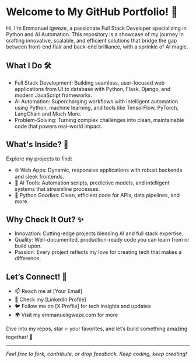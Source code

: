 # Welcome to My GitHub Portfolio! 🚀

Hi, I'm Emmanuel Igweze, a passionate Full Stack Developer specializing in 
Python and AI Automation. This repository is a showcase of my journey in 
crafting innovative, scalable, and efficient solutions that bridge the gap 
between front-end flair and back-end brilliance, with a sprinkle of AI 
magic. 

## What I Do 🛠️
- Full Stack Development: Building seamless, user-focused web applications 
from UI to database with Python, Flask, Django, and modern JavaScript 
frameworks.
- AI Automation: Supercharging workflows with intelligent automation using 
Python, machine learning, and tools like TensorFlow, PyTorch, LangChain 
and Much More.
- Problem-Solving: Turning complex challenges into clean, maintainable 
code that powers real-world impact.

## What's Inside? 📂
Explore my projects to find:
- 🌐 Web Apps: Dynamic, responsive applications with robust backends and 
sleek frontends.
- 🤖 AI Tools: Automation scripts, predictive models, and intelligent 
systems that streamline processes.
- 🐍 Python Goodies: Clean, efficient code for APIs, data pipelines, and 
more.

## Why Check It Out? ✨
- Innovation: Cutting-edge projects blending AI and full stack expertise.
- Quality: Well-documented, production-ready code you can learn from or 
build upon.
- Passion: Every project reflects my love for creating tech that makes a 
difference.

## Let’s Connect! 🤝
- 📫 Reach me at [Your Email]
- 💼 Check my [LinkedIn Profile]
- 🐦 Follow me on [X Profile] for tech insights and updates
- 🌍 Visit my emmanueligweze.com for more

Dive into my repos, star ⭐ your favorites, and let’s build something 
amazing together! 🚀

---

*Feel free to fork, contribute, or drop feedback. Keep coding, keep 
creating!*
